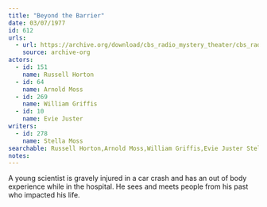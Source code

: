 ```yaml
---
title: "Beyond the Barrier"
date: 03/07/1977
id: 612
urls: 
  - url: https://archive.org/download/cbs_radio_mystery_theater/cbs_radio_mystery_theater-0601-0650.zip/cbs_radio_mystery_theater-0601-0650%2Fcbsrmt_0612_beyond_the_barrier.mp3
    source: archive-org
actors:  
  - id: 151
    name: Russell Horton  
  - id: 64
    name: Arnold Moss  
  - id: 269
    name: William Griffis  
  - id: 10
    name: Evie Juster
writers:  
  - id: 278
    name: Stella Moss
searchable: Russell Horton,Arnold Moss,William Griffis,Evie Juster Stella Moss
notes:  
---
```

A young scientist is gravely injured in a car crash and has an out of body experience while in the hospital. He sees and meets people from his past who impacted his life.